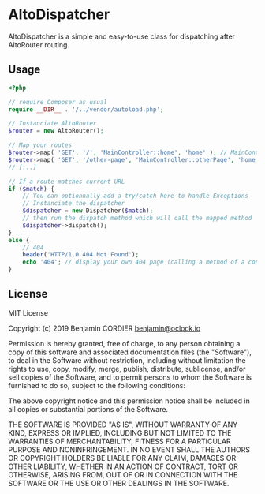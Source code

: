 # AltoDispatcher

AltoDispatcher is a simple and easy-to-use class for dispatching after AltoRouter routing.

## Usage

```php
<?php

// require Composer as usual
require __DIR__ . '/../vendor/autoload.php';

// Instanciate AltoRouter
$router = new AltoRouter();

// Map your routes
$router->map( 'GET', '/', 'MainController::home', 'home' ); // MainController::home => AltoDispatcher will instanciate "MainController" and call its "home" method
$router->map( 'GET', '/other-page', 'MainController::otherPage', 'home' ); // MainController::otherPage => AltoDispatcher will instanciate "MainController" and call its "otherPage" method
// [...]

// If a route matches current URL
if ($match) {
    // You can optionnally add a try/catch here to handle Exceptions
    // Instanciate the dispatcher
    $dispatcher = new Dispatcher($match);
    // then run the dispatch method which will call the mapped method
    $dispatcher->dispatch();
}
else {
    // 404
    header('HTTP/1.0 404 Not Found');
    echo '404'; // display your own 404 page (calling a method of a controller, for example ErrorController::404)
}
```

## License

MIT License

Copyright (c) 2019 Benjamin CORDIER <benjamin@oclock.io>

Permission is hereby granted, free of charge, to any person obtaining a copy of this software and associated documentation files (the "Software"), to deal in the Software without restriction, including without limitation the rights to use, copy, modify, merge, publish, distribute, sublicense, and/or sell copies of the Software, and to permit persons to whom the Software is furnished to do so, subject to the following conditions:

The above copyright notice and this permission notice shall be included in all copies or substantial portions of the Software.

THE SOFTWARE IS PROVIDED "AS IS", WITHOUT WARRANTY OF ANY KIND, EXPRESS OR IMPLIED, INCLUDING BUT NOT LIMITED TO THE WARRANTIES OF MERCHANTABILITY, FITNESS FOR A PARTICULAR PURPOSE AND NONINFRINGEMENT. IN NO EVENT SHALL THE AUTHORS OR COPYRIGHT HOLDERS BE LIABLE FOR ANY CLAIM, DAMAGES OR OTHER LIABILITY, WHETHER IN AN ACTION OF CONTRACT, TORT OR OTHERWISE, ARISING FROM, OUT OF OR IN CONNECTION WITH THE SOFTWARE OR THE USE OR OTHER DEALINGS IN THE SOFTWARE.

